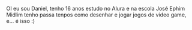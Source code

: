 OI eu sou Daniel, tenho 16 anos estudo no Alura e na escola José Ephim Midlim
tenho passa tenpos como desenhar e jogar jogos de video game, e... é isso :)
